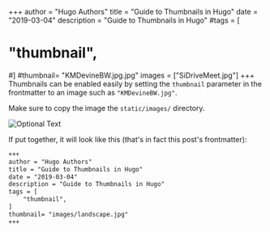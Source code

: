 +++
author = "Hugo Authors"
title = "Guide to Thumbnails in Hugo"
date = "2019-03-04"
description = "Guide to Thumbnails in Hugo"
#tags = [
#    "thumbnail",
#]
#thumbnail= "KMDevineBW.jpg.jpg"
images = ["SiDriveMeet.jpg"]
+++
Thumbnails can be enabled easily by setting the `thumbnail` parameter in the frontmatter to an image such as `"KMDevineBW.jpg"`.

Make sure to copy the image the `static/images/` directory.

![Optional Text](images)

If put together, it will look like this (that's in fact this post's frontmatter):

```md
+++
author = "Hugo Authors"
title = "Guide to Thumbnails in Hugo"
date = "2019-03-04"
description = "Guide to Thumbnails in Hugo"
tags = [
    "thumbnail",
]
thumbnail= "images/landscape.jpg"
+++
```
